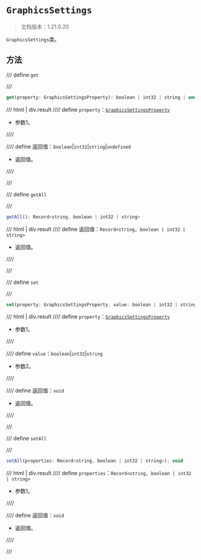 # `GraphicsSettings`

> 文档版本：1.21.0.20

`GraphicsSettings`类。

## 方法

/// define
`get`


///

```js
get(property: GraphicsSettingsProperty): boolean | int32 | string | undefined
```

/// html | div.result
//// define
`property`：[`GraphicsSettingsProperty`](./graphicssettingsproperty.md)

- 参数1。


////

//// define
返回值：`boolean`|`int32`|`string`|`undefined`

- 返回值。


////

///


/// define
`getAll`


///

```js
getAll(): Record<string, boolean | int32 | string>
```

/// html | div.result
//// define
返回值：`Record<string, boolean | int32 | string>`

- 返回值。


////

///


/// define
`set`


///

```js
set(property: GraphicsSettingsProperty, value: boolean | int32 | string): void
```

/// html | div.result
//// define
`property`：[`GraphicsSettingsProperty`](./graphicssettingsproperty.md)

- 参数1。


////

//// define
`value`：`boolean`|`int32`|`string`

- 参数2。


////

//// define
返回值：`void`

- 返回值。


////

///


/// define
`setAll`


///

```js
setAll(properties: Record<string, boolean | int32 | string>): void
```

/// html | div.result
//// define
`properties`：`Record<string, boolean | int32 | string>`

- 参数1。


////

//// define
返回值：`void`

- 返回值。


////

///

